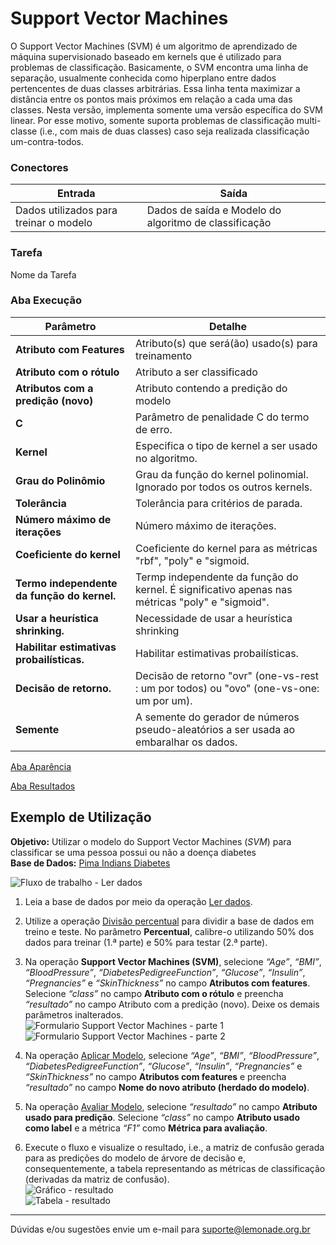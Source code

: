# Support Vector Machines

O Support Vector Machines (SVM) é um algoritmo de aprendizado de máquina supervisionado baseado em kernels que é utilizado para problemas de classificação. Basicamente, o SVM encontra uma linha de separação, usualmente conhecida como hiperplano entre dados pertencentes de duas classes arbitrárias. Essa linha tenta maximizar 
a distância entre os pontos mais próximos em relação a cada uma das classes. Nesta versão, implementa somente uma versão específica do SVM linear. Por esse motivo, somente suporta problemas de classificação multi-classe (i.e., com mais de duas classes) caso seja realizada classificação um-contra-todos.


### Conectores
| Entrada | Saída |
| --- | --- |
| Dados utilizados para treinar o modelo | Dados de saída e Modelo do algoritmo de classificação |

### Tarefa
Nome da Tarefa

### Aba Execução
| Parâmetro | Detalhe |
| --- | --- |
| **Atributo com Features** | Atributo(s) que será(ão) usado(s) para treinamento |
| **Atributo com o rótulo** | Atributo a ser classificado |
| **Atributos com a predição (novo)** | Atributo contendo a predição do modelo |
| **C** | Parâmetro de penalidade C do termo de erro. |
| **Kernel** | Especifica o tipo de kernel a ser usado no algoritmo. |
| **Grau do Polinômio** | Grau da função do kernel polinomial. Ignorado por todos os outros kernels. |
| **Tolerância** | Tolerância para critérios de parada. |
| **Número máximo de iterações** | Número máximo de iterações. |
| **Coeficiente do kernel** | Coeficiente do kernel para as métricas "rbf", "poly" e "sigmoid. |
| **Termo independente da função do kernel.** | Termp independente da função do kernel. É significativo apenas nas métricas "poly" e "sigmoid". |
| **Usar a heurística shrinking.** | Necessidade de usar a heurística shrinking |
| **Habilitar estimativas probailísticas.** | Habilitar estimativas probailísticas. |
| **Decisão de retorno.** | Decisão de retorno "ovr" (one-vs-rest : um por todos) ou "ovo" (one-vs-one: um por um). |
| **Semente** | A semente do gerador de números pseudo-aleatórios a ser usada ao embaralhar os dados. |


[Aba Aparência][1]

[Aba Resultados][2] 

## Exemplo de Utilização
**Objetivo:** Utilizar o modelo do Support Vector Machines (*SVM*) para classificar se uma pessoa possui ou não a doença diabetes\
**Base de Dados:** [Pima Indians Diabetes][3]

![Fluxo de trabalho - Ler dados](/img/sklearn/aprendizado_de_maquina/classificacao_support_vector_machines/image4.png)

1. Leia a base de dados por meio da operação [Ler dados][4].

2. Utilize a operação [Divisão percentual][5] para dividir a base de dados em treino e teste. No parâmetro **Percentual**, calibre-o utilizando 50% dos dados para treinar (1.ª parte) e 50% para testar (2.ª parte).

3. Na operação **Support Vector Machines (SVM)**, selecione *“Age”*, *“BMI”*, *“BloodPressure”*, *“DiabetesPedigreeFunction”*, *“Glucose”*, *“Insulin”*, *“Pregnancies”* e *“SkinThickness”* no campo **Atributos com features**. Selecione *“class”* no campo **Atributo com o rótulo** e preencha *“resultado”* no campo Atributo com a predição (novo). Deixe os demais parâmetros inalterados.\
![Formulario Support Vector Machines - parte 1](/img/sklearn/aprendizado_de_maquina/classificacao_support_vector_machines/image3.png)
![Formulario Support Vector Machines - parte 2](/img/sklearn/aprendizado_de_maquina/classificacao_support_vector_machines/image1.png)

4. Na operação [Aplicar Modelo][6], selecione *“Age”*, *“BMI”*, *“BloodPressure”*, *“DiabetesPedigreeFunction”*, *“Glucose”*, *“Insulin”*, *“Pregnancies”* e *“SkinThickness”* no campo **Atributos com features** e preencha *“resultado”* no campo **Nome do novo atributo (herdado do modelo)**. 

5. Na operação [Avaliar Modelo][7], selecione *“resultado”* no campo **Atributo usado para predição**. Selecione *“class”* no campo **Atributo usado como label** e a métrica *“F1”* como **Métrica para avaliação**. 

6. Execute o fluxo e visualize o resultado, i.e., a matriz de confusão gerada para as predições do modelo de árvore de decisão e, consequentemente, a tabela representando as métricas de classificação (derivadas da matriz de confusão).\
![Gráfico - resultado](/img/sklearn/aprendizado_de_maquina/classificacao_support_vector_machines/image2.png)\
![Tabela - resultado](/img/sklearn/aprendizado_de_maquina/classificacao_support_vector_machines/image5.png)


---
Dúvidas e/ou sugestões envie um e-mail para suporte@lemonade.org.br

[1]: /pt-br/sklearn/documentacao-geral/aba-aparencia.html
[2]: /pt-br/sklearn/documentacao-geral/aba-resultados.html
[3]: /pt-br/sklearn/base-de-dados/#pima-indians-diabetes
[4]: /pt-br/sklearn/entrada-e-saida/ler-dados.html
[5]: /pt-br/sklearn/pre-processamento-de-dados/amostragem-divisao-percentual.html
[6]: /pt-br/sklearn/modelo-e-avaliacao/aplicar-modelo.html
[7]: /pt-br/sklearn/modelo-e-avaliacao/avaliar-modelo.html
